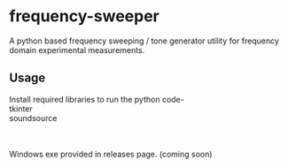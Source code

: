 # frequency-sweeper
A python based frequency sweeping / tone generator utility for frequency domain experimental measurements.
## Usage

Install required libraries to run the python code-<br>
tkinter<br>
soundsource

<br><br>Windows exe provided in releases page. (coming soon)
